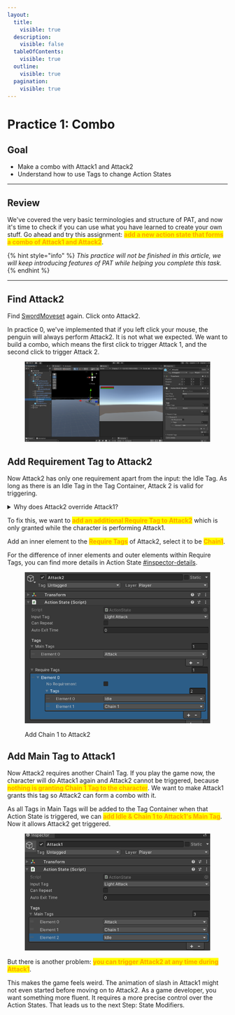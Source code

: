 ```yaml
---
layout:
  title:
    visible: true
  description:
    visible: false
  tableOfContents:
    visible: true
  outline:
    visible: true
  pagination:
    visible: true
---
```


# Practice 1: Combo

## Goal

* Make a combo with Attack1 and Attack2
* Understand how to use Tags to change Action States

***

## Review

We've covered the very basic terminologies and structure of PAT, and now it's time to check if you can use what you have learned to create your own stuff. Go ahead and try this assignment: <mark style="color:orange;">**add a new action state that forms a combo of Attack1 and Attack2**</mark>.&#x20;

{% hint style="info" %}
_This practice will not be finished in this article, we will keep introducing features of PAT while helping you complete this task._
{% endhint %}

***

## Find Attack2

Find [SwordMoveset](step-3-character-action-states.md#find-swordmoveset) again. Click onto Attack2.&#x20;

In practice 0, we've implemented that if you left click your mouse, the penguin will always perform Attack2. It is not what we expected. We want to build a combo, which means the first click to trigger Attack 1, and the second click to trigger Attack 2.

<figure><img src="../../.gitbook/assets/image (9).png" alt=""><figcaption></figcaption></figure>

## Add Requirement Tag to Attack2

Now Attack2 has only one requirement apart from the input: the Idle Tag. As long as there is an Idle Tag in the Tag Container, Attack 2 is valid for triggering.&#x20;

<details>

<summary>Why does Attack2 override Attack1?</summary>

In MoveSet, the actions are checked in a fixed order, <mark style="color:orange;">from top to down in Hierarchy</mark>.&#x20;

In this case, Attack 2 compares its Input Tag with tags in Tag Container first, and successfully grabs the Light Attack tag from it. When checking Attack 1, there is no Light Attack tag anymore and it will not be triggered.&#x20;

In short, they have different priority so Attack 2 will always be triggered before Attack 1. By dragging Attack 1 above Attack 2, you can find now it is Attack 1 which is triggered every time.&#x20;

</details>

To fix this, we want to <mark style="color:orange;">**add an additional Require Tag to Attack2**</mark> which is only granted while the character is performing Attack1.&#x20;

Add an inner element to the <mark style="color:orange;">**Require Tags**</mark> of Attack2, select it to be <mark style="color:orange;">**Chain1**</mark>.&#x20;

For the difference of inner elements and outer elements within Require Tags, you can find more details in Action State [#inspector-details](../../documentation/actions/action-state.md#inspector-details "mention").

<figure><img src="../../.gitbook/assets/image (35).png" alt=""><figcaption><p>Add Chain 1 to Attack2</p></figcaption></figure>

## Add Main Tag to Attack1

Now Attack2 requires another Chain1 Tag. If you play the game now, the character will do Attack1 again and Attack2 cannot be triggered, because <mark style="color:orange;">**nothing is granting Chain 1 Tag to the character**</mark>. We want to make Attack1 grants this tag so Attack2 can form a combo with it.

As all Tags in Main Tags will be added to the Tag Container when that Action State is triggered, we can <mark style="color:orange;">**add Idle & Chain 1 to Attack1's Main Tag**</mark>. Now it allows Attack2 get triggered.&#x20;

<figure><img src="../../.gitbook/assets/image (37).png" alt=""><figcaption></figcaption></figure>

But there is another problem: <mark style="color:orange;">**you can trigger Attack2 at any time during Attack1**</mark>.&#x20;

This makes the game feels weird. The animation of slash in Attack1 might not even started before moving on to Attack2. As a game developer, you want something more fluent. It requires a more precise control over the Action States. That leads us to the next Step: State Modifiers.&#x20;

